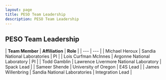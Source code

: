 ```yaml
---
layout: page
title: PESO Team Leadership
description: PESO Team Leadership
---
```


## PESO Team Leadership

| **Team Member** | **Affiliation** | **Role** |
| --- | --- |
| Michael Heroux | Sandia National Laboratories | PI |
| Lois Curfman McInnes | Argonne National Laboratory | PI |
| Todd Gamblin | Lawrence Livermore National Laboratory | Spack Lead |
| Sameer Shende | University of Oregon | E4S Lead |
| James Willenbring | Sandia National Laboratories | Integration Lead |
